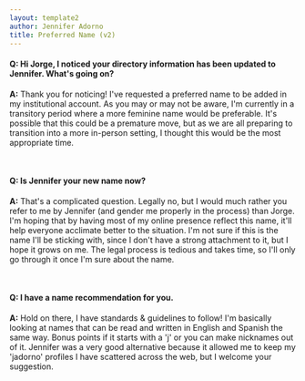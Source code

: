 ```yaml
---
layout: template2
author: Jennifer Adorno
title: Preferred Name (v2)
---
```


#### Q: Hi Jorge, I noticed your directory information has been updated to Jennifer. What's going on?

**A:** Thank you for noticing! I've requested a preferred name to be added in my institutional account. As you may or may not be aware, I'm currently in a transitory period where a more feminine name would be preferable. It's possible that this could be a premature move, but as we are all preparing to transition into a more in-person setting, I thought this would be the most appropriate time. 

<br />

#### Q: Is Jennifer your new name now?

**A:** That's a complicated question. Legally no, but I would much rather you refer to me by Jennifer (and gender me properly in the process) than Jorge. I'm hoping that by having most of my online presence reflect this name, it'll help everyone acclimate better to the situation. I'm not sure if this is the name I'll be sticking with, since I don't have a strong attachment to it, but I hope it grows on me. The legal process is tedious and  takes time, so I'll only go through it once I'm sure about the name.

<br />

#### Q: I have a name recommendation for you.

**A:** Hold on there, I have standards & guidelines to follow! I'm basically looking at names that can be read and written in English and Spanish the same way. Bonus points if it starts with a 'j' or you can make nicknames out of it. Jennifer was a very good alternative because it allowed me to keep my 'jadorno' profiles I have scattered across the web, but I welcome your suggestion.
